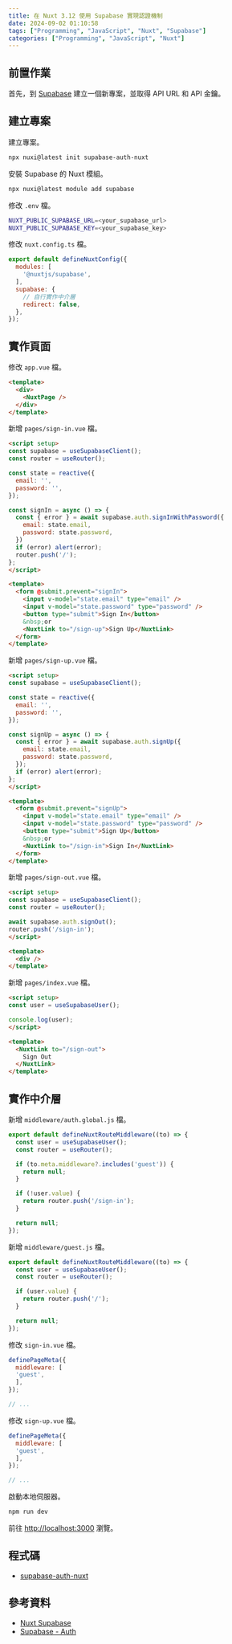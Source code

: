 ```yaml
---
title: 在 Nuxt 3.12 使用 Supabase 實現認證機制
date: 2024-09-02 01:10:58
tags: ["Programming", "JavaScript", "Nuxt", "Supabase"]
categories: ["Programming", "JavaScript", "Nuxt"]
---
```


## 前置作業

首先，到 [Supabase](https://supabase.com/) 建立一個新專案，並取得 API URL 和 API 金鑰。

## 建立專案

建立專案。

```bash
npx nuxi@latest init supabase-auth-nuxt
```

安裝 Supabase 的 Nuxt 模組。

```bash
npx nuxi@latest module add supabase
```

修改 `.env` 檔。

```bash
NUXT_PUBLIC_SUPABASE_URL=<your_supabase_url>
NUXT_PUBLIC_SUPABASE_KEY=<your_supabase_key>
```

修改 `nuxt.config.ts` 檔。

```js
export default defineNuxtConfig({
  modules: [
    '@nuxtjs/supabase',
  ],
  supabase: {
    // 自行實作中介層
    redirect: false,
  },
});
```

## 實作頁面

修改 `app.vue` 檔。

```html
<template>
  <div>
    <NuxtPage />
  </div>
</template>
```

新增 `pages/sign-in.vue` 檔。

```html
<script setup>
const supabase = useSupabaseClient();
const router = useRouter();

const state = reactive({
  email: '',
  password: '',
});

const signIn = async () => {
  const { error } = await supabase.auth.signInWithPassword({
    email: state.email,
    password: state.password,
  })
  if (error) alert(error);
  router.push('/');
};
</script>

<template>
  <form @submit.prevent="signIn">
    <input v-model="state.email" type="email" />
    <input v-model="state.password" type="password" />
    <button type="submit">Sign In</button>
    &nbsp;or
    <NuxtLink to="/sign-up">Sign Up</NuxtLink>
  </form>
</template>
```

新增 `pages/sign-up.vue` 檔。

```html
<script setup>
const supabase = useSupabaseClient();

const state = reactive({
  email: '',
  password: '',
});

const signUp = async () => {
  const { error } = await supabase.auth.signUp({
    email: state.email,
    password: state.password,
  });
  if (error) alert(error);
};
</script>

<template>
  <form @submit.prevent="signUp">
    <input v-model="state.email" type="email" />
    <input v-model="state.password" type="password" />
    <button type="submit">Sign Up</button>
    &nbsp;or
    <NuxtLink to="/sign-in">Sign In</NuxtLink>
  </form>
</template>
```

新增 `pages/sign-out.vue` 檔。

```html
<script setup>
const supabase = useSupabaseClient();
const router = useRouter();

await supabase.auth.signOut();
router.push('/sign-in');
</script>

<template>
  <div />
</template>
```

新增 `pages/index.vue` 檔。

```html
<script setup>
const user = useSupabaseUser();

console.log(user);
</script>

<template>
  <NuxtLink to="/sign-out">
    Sign Out
  </NuxtLink>
</template>
```

## 實作中介層

新增 `middleware/auth.global.js` 檔。

```js
export default defineNuxtRouteMiddleware((to) => {
  const user = useSupabaseUser();
  const router = useRouter();

  if (to.meta.middleware?.includes('guest')) {
    return null;
  }

  if (!user.value) {
    return router.push('/sign-in');
  }

  return null;
});
```

新增 `middleware/guest.js` 檔。

```js
export default defineNuxtRouteMiddleware((to) => {
  const user = useSupabaseUser();
  const router = useRouter();

  if (user.value) {
    return router.push('/');
  }

  return null;
});
```

修改 `sign-in.vue` 檔。

```js
definePageMeta({
  middleware: [
  'guest',
  ],
});

// ...
```

修改 `sign-up.vue` 檔。

```js
definePageMeta({
  middleware: [
  'guest',
  ],
});

// ...
```

啟動本地伺服器。

```bash
npm run dev
```

前往 <http://localhost:3000> 瀏覽。

## 程式碼

- [supabase-auth-nuxt](https://github.com/memochou1993/supabase-auth-nuxt)

## 參考資料

- [Nuxt Supabase](https://supabase.nuxtjs.org/)
- [Supabase - Auth](https://supabase.com/docs/reference/javascript/auth-api)
